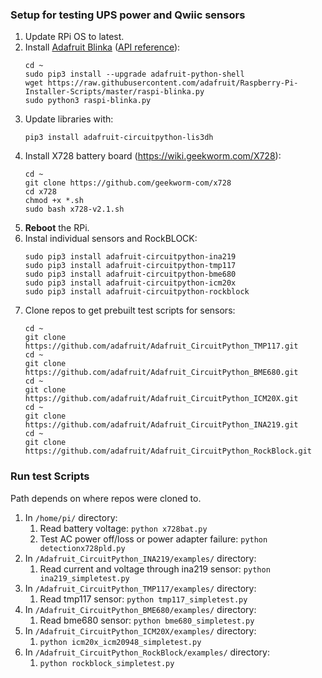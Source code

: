 ### Setup for testing UPS power and Qwiic sensors

1. Update RPi OS to latest.  
2. Install [Adafruit Blinka](https://github.com/adafruit/Adafruit_Blinka) ([API reference](https://circuitpython.readthedocs.io/projects/blinka/en/latest/index.html)):
   ```
   cd ~
   sudo pip3 install --upgrade adafruit-python-shell
   wget https://raw.githubusercontent.com/adafruit/Raspberry-Pi-Installer-Scripts/master/raspi-blinka.py
   sudo python3 raspi-blinka.py
   ```
3. Update libraries with:  
   ```
   pip3 install adafruit-circuitpython-lis3dh
   ```
4. Install X728 battery board (https://wiki.geekworm.com/X728):   
   ```
   cd ~
   git clone https://github.com/geekworm-com/x728
   cd x728
   chmod +x *.sh	
   sudo bash x728-v2.1.sh
   ```  
5. **Reboot** the RPi.  
6. Instal individual sensors and RockBLOCK:
   ```
   sudo pip3 install adafruit-circuitpython-ina219
   sudo pip3 install adafruit-circuitpython-tmp117
   sudo pip3 install adafruit-circuitpython-bme680
   sudo pip3 install adafruit-circuitpython-icm20x
   sudo pip3 install adafruit-circuitpython-rockblock
   ```
7. Clone repos to get prebuilt test scripts for sensors:
   ```
   cd ~
   git clone https://github.com/adafruit/Adafruit_CircuitPython_TMP117.git
   cd ~  
   git clone https://github.com/adafruit/Adafruit_CircuitPython_BME680.git
   cd ~
   git clone https://github.com/adafruit/Adafruit_CircuitPython_ICM20X.git
   cd ~
   git clone https://github.com/adafruit/Adafruit_CircuitPython_INA219.git
   cd ~
   git clone https://github.com/adafruit/Adafruit_CircuitPython_RockBlock.git
   ```
   
### Run test Scripts 

Path depends on where repos were cloned to.  
1. In `/home/pi/` directory: 
   1. Read battery voltage: `python x728bat.py`  
   2. Test AC power off/loss or power adapter failure: `python detectionx728pld.py`  
2. In `/Adafruit_CircuitPython_INA219/examples/` directory:
   1. Read current and voltage through ina219 sensor: `python ina219_simpletest.py`  
3. In `/Adafruit_CircuitPython_TMP117/examples/` directory:
   1. Read tmp117 sensor: `python tmp117_simpletest.py`  
4. In `/Adafruit_CircuitPython_BME680/examples/` directory:  
   1. Read bme680 sensor: `python bme680_simpletest.py`  
5. In `/Adafruit_CircuitPython_ICM20X/examples/` directory:
   1. `python icm20x_icm20948_simpletest.py`
6. In `/Adafruit_CircuitPython_RockBlock/examples/` directory:
   1. `python rockblock_simpletest.py`
